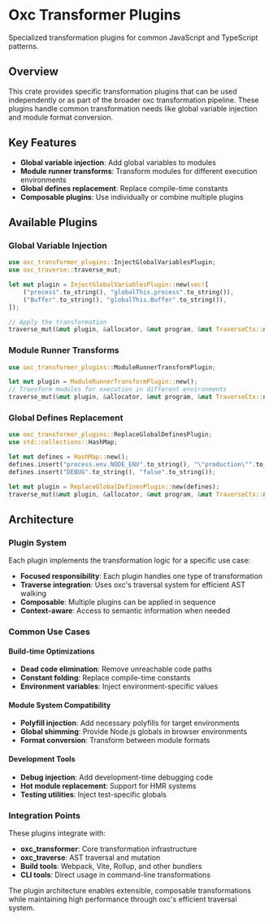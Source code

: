 # Oxc Transformer Plugins

Specialized transformation plugins for common JavaScript and TypeScript patterns.

## Overview

This crate provides specific transformation plugins that can be used independently or as part of the broader oxc transformation pipeline. These plugins handle common transformation needs like global variable injection and module format conversion.

## Key Features

- **Global variable injection**: Add global variables to modules
- **Module runner transforms**: Transform modules for different execution environments
- **Global defines replacement**: Replace compile-time constants
- **Composable plugins**: Use individually or combine multiple plugins

## Available Plugins

### Global Variable Injection

```rust
use oxc_transformer_plugins::InjectGlobalVariablesPlugin;
use oxc_traverse::traverse_mut;

let mut plugin = InjectGlobalVariablesPlugin::new(vec![
    ("process".to_string(), "globalThis.process".to_string()),
    ("Buffer".to_string(), "globalThis.Buffer".to_string()),
]);

// Apply the transformation
traverse_mut(&mut plugin, &allocator, &mut program, &mut TraverseCtx::new());
```

### Module Runner Transforms

```rust
use oxc_transformer_plugins::ModuleRunnerTransformPlugin;

let mut plugin = ModuleRunnerTransformPlugin::new();
// Transform modules for execution in different environments
traverse_mut(&mut plugin, &allocator, &mut program, &mut TraverseCtx::new());
```

### Global Defines Replacement

```rust
use oxc_transformer_plugins::ReplaceGlobalDefinesPlugin;
use std::collections::HashMap;

let mut defines = HashMap::new();
defines.insert("process.env.NODE_ENV".to_string(), "\"production\"".to_string());
defines.insert("DEBUG".to_string(), "false".to_string());

let mut plugin = ReplaceGlobalDefinesPlugin::new(defines);
traverse_mut(&mut plugin, &allocator, &mut program, &mut TraverseCtx::new());
```

## Architecture

### Plugin System
Each plugin implements the transformation logic for a specific use case:
- **Focused responsibility**: Each plugin handles one type of transformation
- **Traverse integration**: Uses oxc's traversal system for efficient AST walking
- **Composable**: Multiple plugins can be applied in sequence
- **Context-aware**: Access to semantic information when needed

### Common Use Cases

#### Build-time Optimizations
- **Dead code elimination**: Remove unreachable code paths
- **Constant folding**: Replace compile-time constants
- **Environment variables**: Inject environment-specific values

#### Module System Compatibility
- **Polyfill injection**: Add necessary polyfills for target environments
- **Global shimming**: Provide Node.js globals in browser environments
- **Format conversion**: Transform between module formats

#### Development Tools
- **Debug injection**: Add development-time debugging code
- **Hot module replacement**: Support for HMR systems
- **Testing utilities**: Inject test-specific globals

### Integration Points
These plugins integrate with:
- **oxc_transformer**: Core transformation infrastructure
- **oxc_traverse**: AST traversal and mutation
- **Build tools**: Webpack, Vite, Rollup, and other bundlers
- **CLI tools**: Direct usage in command-line transformations

The plugin architecture enables extensible, composable transformations while maintaining high performance through oxc's efficient traversal system.